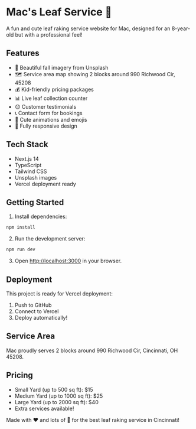 # Mac's Leaf Service 🍂

A fun and cute leaf raking service website for Mac, designed for an 8-year-old but with a professional feel!

## Features

- 🍂 Beautiful fall imagery from Unsplash
- 🗺️ Service area map showing 2 blocks around 990 Richwood Cir, 45208
- 💰 Kid-friendly pricing packages
- 📊 Live leaf collection counter
- 😊 Customer testimonials
- 📞 Contact form for bookings
- 🎨 Cute animations and emojis
- 📱 Fully responsive design

## Tech Stack

- Next.js 14
- TypeScript
- Tailwind CSS
- Unsplash images
- Vercel deployment ready

## Getting Started

1. Install dependencies:
```bash
npm install
```

2. Run the development server:
```bash
npm run dev
```

3. Open [http://localhost:3000](http://localhost:3000) in your browser.

## Deployment

This project is ready for Vercel deployment:

1. Push to GitHub
2. Connect to Vercel
3. Deploy automatically!

## Service Area

Mac proudly serves 2 blocks around 990 Richwood Cir, Cincinnati, OH 45208.

## Pricing

- Small Yard (up to 500 sq ft): $15
- Medium Yard (up to 1000 sq ft): $25
- Large Yard (up to 2000 sq ft): $40
- Extra services available!

Made with ❤️ and lots of 🍂 for the best leaf raking service in Cincinnati!
